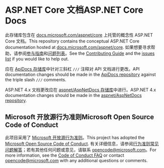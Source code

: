 # <a name="aspnet-core-docs"></a><span data-ttu-id="f0277-101">ASP.NET Core 文档</span><span class="sxs-lookup"><span data-stu-id="f0277-101">ASP.NET Core Docs</span></span>

<span data-ttu-id="f0277-102">此存储库包含在 [docs.microsoft.com/aspnet/core](https://docs.microsoft.com/aspnet/core) 上托管的概念性 ASP.NET Core 文档。</span><span class="sxs-lookup"><span data-stu-id="f0277-102">This repository contains the conceptual ASP.NET Core documentation hosted at [docs.microsoft.com/aspnet/core](https://docs.microsoft.com/aspnet/core).</span></span> <span data-ttu-id="f0277-103">如果想要寻求帮助，请参阅[参与指南](CONTRIBUTING.md)和[问题列表](https://github.com/aspnet/Docs/issues)。</span><span class="sxs-lookup"><span data-stu-id="f0277-103">See the [Contributing Guide](CONTRIBUTING.md) and the [issues list](https://github.com/aspnet/Docs/issues) if you would like to help out.</span></span>

<span data-ttu-id="f0277-104">应在 [ApiDocs 存储库](https://github.com/aspnet/ApiDocs)中针对三斜杠 `///` 注释对 API 文档进行更改。</span><span class="sxs-lookup"><span data-stu-id="f0277-104">API documentation changes should be made in the [ApiDocs repository](https://github.com/aspnet/ApiDocs) against the triple slash `///` comments.</span></span>

<span data-ttu-id="f0277-105">ASP.NET 4.x 文档更改应在 [aspnet/AspNetDocs 存储库](https://github.com/aspnet/AspNetDocs)中进行。</span><span class="sxs-lookup"><span data-stu-id="f0277-105">ASP.NET 4.x documentation changes should be made in the [aspnet/AspNetDocs repository](https://github.com/aspnet/AspNetDocs).</span></span>

## <a name="microsoft-open-source-code-of-conduct"></a><span data-ttu-id="f0277-106">Microsoft 开放源行为准则</span><span class="sxs-lookup"><span data-stu-id="f0277-106">Microsoft Open Source Code of Conduct</span></span>

<span data-ttu-id="f0277-107">此项目采用了 [Microsoft 开放源行为准则](https://opensource.microsoft.com/codeofconduct/)。</span><span class="sxs-lookup"><span data-stu-id="f0277-107">This project has adopted the [Microsoft Open Source Code of Conduct](https://opensource.microsoft.com/codeofconduct/).</span></span>
<span data-ttu-id="f0277-108">有关详细信息，请参阅[行为准则常见问题解答](https://opensource.microsoft.com/codeofconduct/faq/)；若有其他任何问题或意见，请联系 [opencode@microsoft.com](mailto:opencode@microsoft.com)。</span><span class="sxs-lookup"><span data-stu-id="f0277-108">For more information, see the [Code of Conduct FAQ](https://opensource.microsoft.com/codeofconduct/faq/) or contact [opencode@microsoft.com](mailto:opencode@microsoft.com) with any additional questions or comments.</span></span>
